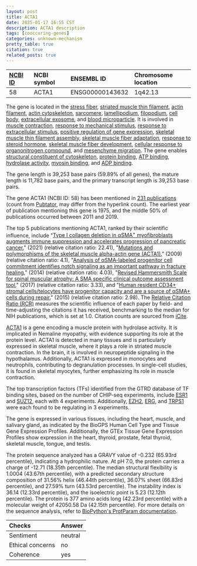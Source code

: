 ```yaml
---
layout: post
title: ACTA1
date: 2025-01-17 16:55 CST
description: ACTA1 description
tags: [cooccuring-genes]
categories: unknown-mechanism
pretty_table: true
citation: true
related_posts: true
---
```




| [NCBI ID](https://www.ncbi.nlm.nih.gov/gene/58) | NCBI symbol | ENSEMBL ID | Chromosome location |
| :-------- | :------- | :-------- | :------- |
| 58  | ACTA1 | ENSG00000143632 | 1q42.13 |



The gene is located in the [stress fiber](https://amigo.geneontology.org/amigo/term/GO:0001725), [striated muscle thin filament](https://amigo.geneontology.org/amigo/term/GO:0005865), [actin filament](https://amigo.geneontology.org/amigo/term/GO:0005884), [actin cytoskeleton](https://amigo.geneontology.org/amigo/term/GO:0015629), [sarcomere](https://amigo.geneontology.org/amigo/term/GO:0030017), [lamellipodium](https://amigo.geneontology.org/amigo/term/GO:0030027), [filopodium](https://amigo.geneontology.org/amigo/term/GO:0030175), [cell body](https://amigo.geneontology.org/amigo/term/GO:0044297), [extracellular exosome](https://amigo.geneontology.org/amigo/term/GO:0070062), and [blood microparticle](https://amigo.geneontology.org/amigo/term/GO:0072562). It is involved in [muscle contraction](https://amigo.geneontology.org/amigo/term/GO:0006936), [response to mechanical stimulus](https://amigo.geneontology.org/amigo/term/GO:0009612), [response to extracellular stimulus](https://amigo.geneontology.org/amigo/term/GO:0009991), [positive regulation of gene expression](https://amigo.geneontology.org/amigo/term/GO:0010628), [skeletal muscle thin filament assembly](https://amigo.geneontology.org/amigo/term/GO:0030240), [skeletal muscle fiber adaptation](https://amigo.geneontology.org/amigo/term/GO:0043503), [response to steroid hormone](https://amigo.geneontology.org/amigo/term/GO:0048545), [skeletal muscle fiber development](https://amigo.geneontology.org/amigo/term/GO:0048741), [cellular response to organonitrogen compound](https://amigo.geneontology.org/amigo/term/GO:0071417), and [mesenchyme migration](https://amigo.geneontology.org/amigo/term/GO:0090131). The gene enables [structural constituent of cytoskeleton](https://amigo.geneontology.org/amigo/term/GO:0005200), [protein binding](https://amigo.geneontology.org/amigo/term/GO:0005515), [ATP binding](https://amigo.geneontology.org/amigo/term/GO:0005524), [hydrolase activity](https://amigo.geneontology.org/amigo/term/GO:0016787), [myosin binding](https://amigo.geneontology.org/amigo/term/GO:0017022), and [ADP binding](https://amigo.geneontology.org/amigo/term/GO:0043531).


The gene length is 39,253 base pairs (59.89% of all genes), the mature length is 11,782 base pairs, and the primary transcript length is 39,253 base pairs.


The gene ACTA1 (NCBI ID: 58) has been mentioned in [231 publications](https://pubmed.ncbi.nlm.nih.gov/?term=%22ACTA1%22) (count from [Pubtator](https://academic.oup.com/nar/article/47/W1/W587/5494727), may differ from the hyperlink count). The earliest year of publication mentioning this gene is 1975, and the middle 50% of publications occurred between 2011 and 2019.


The top 5 publications mentioning ACTA1, ranked by their scientific influence, include "[Type I collagen deletion in αSMA<sup>+</sup> myofibroblasts augments immune suppression and accelerates progression of pancreatic cancer.](https://pubmed.ncbi.nlm.nih.gov/33667385)" (2021) (relative citation ratio: 22.41), "[Mutations and polymorphisms of the skeletal muscle alpha-actin gene (ACTA1).](https://pubmed.ncbi.nlm.nih.gov/19562689)" (2009) (relative citation ratio: 4.1), "[Analysis of αSMA-labeled progenitor cell commitment identifies notch signaling as an important pathway in fracture healing.](https://pubmed.ncbi.nlm.nih.gov/24190076)" (2014) (relative citation ratio: 4.03), "[Revised Hammersmith Scale for spinal muscular atrophy: A SMA specific clinical outcome assessment tool.](https://pubmed.ncbi.nlm.nih.gov/28222119)" (2017) (relative citation ratio: 3.33), and "[Human resident CD34+ stromal cells/telocytes have progenitor capacity and are a source of αSMA+ cells during repair.](https://pubmed.ncbi.nlm.nih.gov/25500909)" (2015) (relative citation ratio: 2.98). The [Relative Citation Ratio (RCR)](https://journals.plos.org/plosbiology/article?id=10.1371/journal.pbio.1002541) measures the scientific influence of each paper by field- and time-adjusting the citations it has received, benchmarking to the median for NIH publications, which is set at 1.0. Citation counts are sourced from [iCite](https://icite.od.nih.gov).


[ACTA1](https://www.proteinatlas.org/ENSG00000143632-ACTA1) is a gene encoding a muscle protein with hydrolase activity. It is implicated in Nemaline myopathy, with evidence supporting its role at the protein level. ACTA1 is detected in many tissues and is particularly expressed in skeletal muscle, where it plays a role in striated muscle contraction. In the brain, it is involved in neuropeptide signaling in the hypothalamus. Additionally, ACTA1 is expressed in monocytes and neutrophils, contributing to degranulation processes. In single-cell studies, it is found in skeletal myocytes, further emphasizing its role in muscle contraction.


The top transcription factors (TFs) identified from the GTRD database of TF binding sites, based on the number of CHIP-seq experiments, include [ESR1](https://www.ncbi.nlm.nih.gov/gene/2099) and [SUZ12](https://www.ncbi.nlm.nih.gov/gene/23512), each with 4 experiments. Additionally, [EZH2](https://www.ncbi.nlm.nih.gov/gene/2146), [ERG](https://www.ncbi.nlm.nih.gov/gene/2078), and [TRPS1](https://www.ncbi.nlm.nih.gov/gene/7227) were each found to be regulating in 3 experiments.





The gene is expressed in various tissues, including the heart, muscle, and salivary gland, as indicated by the BioGPS Human Cell Type and Tissue Gene Expression Profiles. Additionally, the GTEx Tissue Gene Expression Profiles show expression in the heart, thyroid, prostate, fetal thyroid, skeletal muscle, tongue, and testis.




The protein sequence analyzed has a GRAVY value of -0.232 (65.93rd percentile), indicating a hydrophilic nature. At pH 7.0, the protein carries a charge of -12.71 (18.35th percentile). The median structural flexibility is 1.0004 (43.67th percentile), with a predicted secondary structure composition of 31.56% helix (46.44th percentile), 36.07% sheet (66.83rd percentile), and 27.59% turn (43.53rd percentile). The instability index is 36.14 (12.33rd percentile), and the isoelectric point is 5.23 (12.12th percentile). The protein is 377 amino acids long (42.23rd percentile) with a molecular weight of 42050.58 Da (42.15th percentile). For more details on the sequence analysis, refer to [BioPython's ProtParam documentation](https://biopython.org/docs/1.75/api/Bio.SeqUtils.ProtParam.html).





| Checks    | Answer |
| :-------- | :------- |
| Sentiment  | neutral   |
| Ethical concerns | no     |
| Coherence    | yes    |